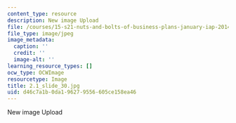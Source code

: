 ```yaml
---
content_type: resource
description: New image Upload
file: /courses/15-s21-nuts-and-bolts-of-business-plans-january-iap-2014/d46c7a1b0da196279556605ce158ea46_2.1_slide_30.jpg
file_type: image/jpeg
image_metadata:
  caption: ''
  credit: ''
  image-alt: ''
learning_resource_types: []
ocw_type: OCWImage
resourcetype: Image
title: 2.1_slide_30.jpg
uid: d46c7a1b-0da1-9627-9556-605ce158ea46
---
```

New image Upload

